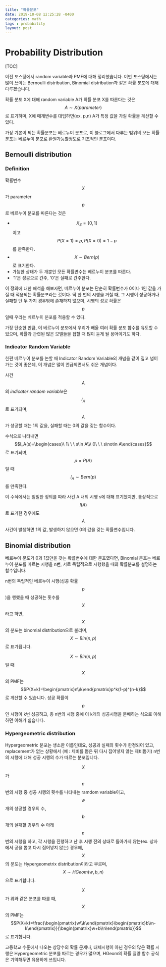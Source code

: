 ```yaml
---
title: "확률분포"
date: 2019-10-08 12:25:28 -0400
categories: math
tags : probability
layout: post
---
```




# Probability Distribution

[TOC]

이전 포스팅에서 random variable과 PMF에 대해 정리했습니다. 이번 포스팅에서는 많이 쓰이는 Bernoulli distribution, Binomial distribution과 같은 확률 분포에 대해 다루겠습니다. 

확률 분포 X에 대해  random variable A가 확률 분포 X를 따른다는 것은 $$A\sim X(parameter)$$로 표기하며, X에 매개변수를 대입하면(ex. p,n) A가 특정 값을 가질 확률을 계산할 수 있다.

가장 기본이 되는 확률분포는 베르누이 분포로, 이 블로그에서 다루는 범위의 모든 확률분포는 베르누이 분포로 환원가능할정도로 기초적인 분포이다.

## Bernoulli distribution

### Definition

확률변수 $$X$$가 parameter $$p$$로 베르누이 분포를 따른다는 것은

- $$X_S=\{0,1\}$$ 이고 $$P(X=1)=p, P(X=0)=1-p$$를 만족한다.
- $$X\sim Bern(p)$$로 표기한다.
- 가능한 상태가 두 개뿐인 모든 확률변수는 베르누이 분포를 따른다.
- '1'은 성공으로 간주, '0'은 실패로 간주한다.

이 정의에 대한 해석을 해보자면, 베르누이 분포는 단순히 확률변수가 0이나 1인 값을 가질 때 적용되는 확률분포라는 것이다. 딱 한 번의 시행을 거칠 때, 그 시행이 성공하거나 실패할 단 두 가지 경우밖에 존재하지 않으며, 시행의 성공 확률은 $$p$$일때 우리는 베르누이 분포를 적용할 수 있다.

가장 단순한 만큼, 이 베르누이 분포에서 우리가 배울 여러 확률 분포 함수를 유도할 수 있으며, 확률과 관련된 많은 모델들을 접할 때 많이 듣게 될 용어이기도 하다.

### Indicator Random Variable

한편 베르누이 분포를 논할 때 Indicator Random Variable의 개념을 같이 짚고 넘어가는 것이 좋은데, 이 개념은 많이 언급되면서도 쉬운 개념이다.

사건 $$A$$의 *indicater random variable*은 $$I_A$$로 표기되며, $$A$$가 성공할 때는 1의 값을, 실패할 때는 0의 값을 갖는 함수이다.

수식으로 나타내면 $$I_A(s)=\begin{cases}\ 1\ \ \ s\in A\\\ 0\ \ \ s\notin A\end{cases}$$ 로 표기되며, $$p=P(A)$$일 때 $$I_A\sim Bern(p)$$를 만족한다. 

이 수식에서는 엄밀한 정의를 따라 사건 A 내의 시행 s에 대해 표기했지만, 통상적으로 $$I(A)$$로 표기한 경우에도 $$A$$사건이 발생하면 1의 값, 발생하지 않으면 0의 값을 갖는 확률변수입니다. 	

##  Binomial distribution

베르누이 분포가 0과 1값만을 갖는 확률변수에 대한 분포였다면, Binomial 분포는 베르누이 분포를 따르는 시행을 n번, 서로 독립적으로 시행했을 때의 확률분포를 설명하는 함수입니다.

n번의 독립적인 베르누이 시행(성공 확률 $$p$$)을 행했을 때 성공하는 횟수를 $$X$$라고 하면, $$X$$의 분포는 binomial distribution으로 불리며, $$X\sim Bin(n,p)$$로 표기됩니다.

$$X\sim Bin(n,p)$$일 때 $$X$$의 PMF는 $$P(X=k)=\begin{pmatrix}n\\k\end{pmatrix}p^k(1-p)^{n-k}$$로 계산할 수 있습니다. 성공 확률이 $$p$$인 시행이 k번 성공하고, 총 n번의 시행 중에 이 k개의 성공시행을 분배하는 식으로 이해하면 이해가 쉽습니다.

### Hypergeometric distribution

Hypergeometric 분포는 생소한 이름인데요, 성공과 실패의 횟수가 한정되어 있고, replacement가 없는 상황에서 (예 : 제비를 뽑은 뒤 다시 집어넣지 않는 제비뽑기) n번의 시행에 대해 성공 시행의 수가 따르는 분포입니다.

$$X$$가 $$n$$번의 시행 중 성공 시행의 횟수를 나타내는 ramdom variable이고, $$w$$개의 성공할 경우의 수, $$b$$개의 실패할 경우의 수 아래 $$n$$번의 시행을 하고, 각 시행을 진행하고 난 후 시행 전의 상태로 돌아가지 않는(ex. 상자에서 공을 뽑고 다시 집어넣지 않는) 경우에, $$X$$의 분포는 Hypergeometrix distribution이라고 부르며, $$X\sim HGeom(w,b,n)$$으로 표기합니다.

$$X$$가 위와 같은 분포를 따를 때, $$X$$의 PMF는 $$P(X=k)=\frac{\begin{pmatrix}w\\k\end{pmatrix}\begin{pmatrix}b\\n-k\end{pmatrix}}{\begin{pmatrix}w+b\\n\end{pmatrix}}$$로 표기합니다.

고등학교 수준에서 나오는 상당수의 확률 문제나, 대체시행이 아닌 경우의 많은 확률 시행은 Hypergeometric 분포를 따르는 경우가 많으며, HGeom의 확률 질량 함수 공식은 기억해두면 유용하게 쓰입니다.